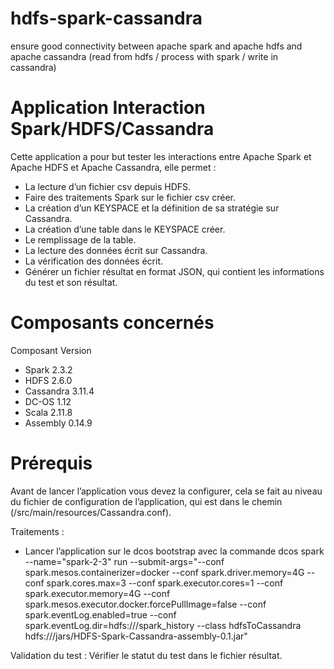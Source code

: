 # hdfs-spark-cassandra
ensure good connectivity between apache spark and apache hdfs and apache cassandra (read from hdfs / process with spark / write in cassandra)

#	Application Interaction Spark/HDFS/Cassandra

Cette application a pour but tester les interactions entre Apache Spark et Apache HDFS et Apache Cassandra, elle permet :

-	La lecture d’un fichier csv depuis HDFS. 
-	Faire des traitements Spark sur le fichier csv créer.
-	La création d’un KEYSPACE et la définition de sa stratégie sur Cassandra. 
-	La création d’une table dans le KEYSPACE créer.
-	Le remplissage de la table.
-	La lecture des données écrit sur Cassandra.
-	La vérification des données écrit. 
-	Générer un fichier résultat en format JSON, qui contient les informations du test et son résultat. 

#	Composants concernés


Composant	   	Version
- Spark		2.3.2
- HDFS		2.6.0
- Cassandra		3.11.4
- DC-OS		1.12
- Scala		2.11.8
- Assembly		0.14.9





# Prérequis 
Avant de lancer l’application vous devez la configurer, cela se fait au niveau du fichier de configuration de l’application, qui est dans le chemin (/src/main/resources/Cassandra.conf).


Traitements : 
-	Lancer l’application sur le dcos bootstrap avec la commande 
dcos spark --name="spark-2-3" run --submit-args="--conf spark.mesos.containerizer=docker --conf spark.driver.memory=4G --conf spark.cores.max=3 --conf spark.executor.cores=1 --conf spark.executor.memory=4G --conf spark.mesos.executor.docker.forcePullImage=false --conf spark.eventLog.enabled=true --conf spark.eventLog.dir=hdfs:///spark_history  --class hdfsToCassandra hdfs:///jars/HDFS-Spark-Cassandra-assembly-0.1.jar"
 
Validation du test : Vérifier le statut du test dans le fichier résultat. 
